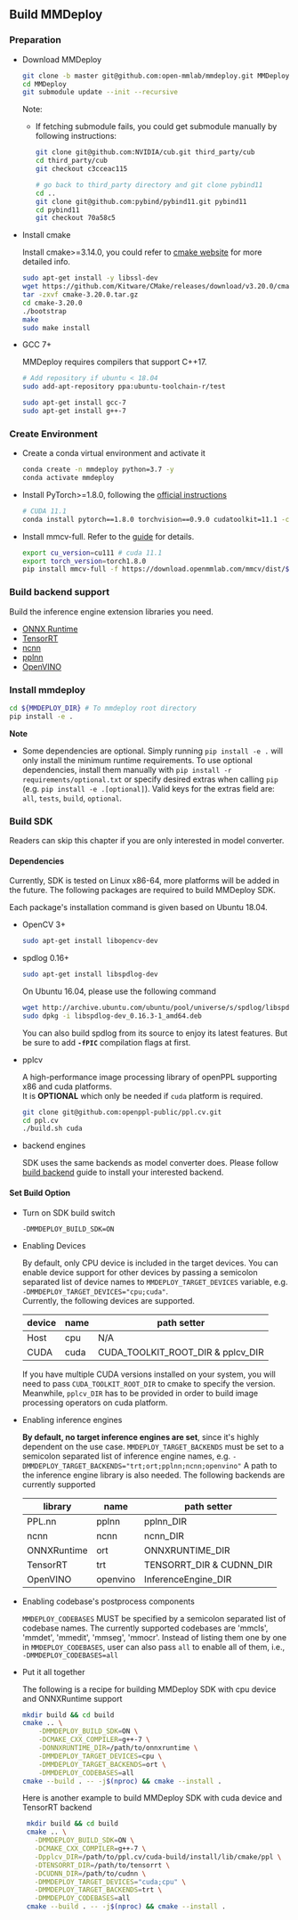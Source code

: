 ## Build MMDeploy

### Preparation

- Download MMDeploy

    ```bash
    git clone -b master git@github.com:open-mmlab/mmdeploy.git MMDeploy
    cd MMDeploy
    git submodule update --init --recursive
    ```

    Note:

  - If fetching submodule fails, you could get submodule manually by following instructions:

      ```bash
      git clone git@github.com:NVIDIA/cub.git third_party/cub
      cd third_party/cub
      git checkout c3cceac115

      # go back to third_party directory and git clone pybind11
      cd ..
      git clone git@github.com:pybind/pybind11.git pybind11
      cd pybind11
      git checkout 70a58c5
      ```

- Install cmake

    Install cmake>=3.14.0, you could refer to [cmake website](https://cmake.org/install) for more detailed info.

    ```bash
    sudo apt-get install -y libssl-dev
    wget https://github.com/Kitware/CMake/releases/download/v3.20.0/cmake-3.20.0.tar.gz
    tar -zxvf cmake-3.20.0.tar.gz
    cd cmake-3.20.0
    ./bootstrap
    make
    sudo make install
    ```

- GCC 7+

    MMDeploy requires compilers that support C++17.
    ```bash
    # Add repository if ubuntu < 18.04
    sudo add-apt-repository ppa:ubuntu-toolchain-r/test

    sudo apt-get install gcc-7
    sudo apt-get install g++-7
    ```

### Create Environment

- Create a conda virtual environment and activate it

    ```bash
    conda create -n mmdeploy python=3.7 -y
    conda activate mmdeploy
    ```

- Install PyTorch>=1.8.0, following the [official instructions](https://pytorch.org/)

    ```bash
    # CUDA 11.1
    conda install pytorch==1.8.0 torchvision==0.9.0 cudatoolkit=11.1 -c pytorch -c conda-forge
    ```

- Install mmcv-full. Refer to the [guide](https://github.com/open-mmlab/mmcv#installation) for details.

    ```bash
    export cu_version=cu111 # cuda 11.1
    export torch_version=torch1.8.0
    pip install mmcv-full -f https://download.openmmlab.com/mmcv/dist/${cu_version}/${torch_version}/index.html
    ```

### Build backend support

Build the inference engine extension libraries you need.

- [ONNX Runtime](backends/onnxruntime.md)
- [TensorRT](backends/tensorrt.md)
- [ncnn](backends/ncnn.md)
- [pplnn](backends/pplnn.md)
- [OpenVINO](backends/openvino.md)

### Install mmdeploy

```bash
cd ${MMDEPLOY_DIR} # To mmdeploy root directory
pip install -e .
```

**Note**

- Some dependencies are optional. Simply running `pip install -e .` will only install the minimum runtime requirements.
To use optional dependencies, install them manually with `pip install -r requirements/optional.txt` or specify desired extras when calling `pip` (e.g. `pip install -e .[optional]`).
Valid keys for the extras field are: `all`, `tests`, `build`, `optional`.

### Build SDK

Readers can skip this chapter if you are only interested in model converter.

#### Dependencies

Currently, SDK is tested on Linux x86-64, more platforms will be added in the future. The following packages are required to build MMDeploy SDK.

Each package's installation command is given based on Ubuntu 18.04.

- OpenCV 3+

  ```bash
  sudo apt-get install libopencv-dev
  ```

- spdlog 0.16+

  ``` bash
  sudo apt-get install libspdlog-dev
  ```

  On Ubuntu 16.04, please use the following command
  ```bash
  wget http://archive.ubuntu.com/ubuntu/pool/universe/s/spdlog/libspdlog-dev_0.16.3-1_amd64.deb
  sudo dpkg -i libspdlog-dev_0.16.3-1_amd64.deb
  ```

  You can also build spdlog from its source to enjoy its latest features. But be sure to add **`-fPIC`** compilation flags at first.

- pplcv

  A high-performance image processing library of openPPL supporting x86 and cuda platforms.</br>
  It is **OPTIONAL** which only be needed if `cuda` platform is required.
  ```bash
  git clone git@github.com:openppl-public/ppl.cv.git
  cd ppl.cv
  ./build.sh cuda
  ```

- backend engines

  SDK uses the same backends as model converter does. Please follow [build backend](#build-backend-support) guide to install your interested backend.

#### Set Build Option

- Turn on SDK build switch

  `-DMMDEPLOY_BUILD_SDK=ON`


- Enabling Devices

   By default, only CPU device is included in the target devices. You can enable device support for other devices by
   passing a semicolon separated list of device names to `MMDEPLOY_TARGET_DEVICES` variable, e.g. `-DMMDEPLOY_TARGET_DEVICES="cpu;cuda"`. </br>
   Currently, the following devices are supported.

   | device |  name | path setter |
   |--------|-------|-------------|
   |  Host  |  cpu  |    N/A      |
   |  CUDA  |  cuda | CUDA_TOOLKIT_ROOT_DIR & pplcv_DIR |

   If you have multiple CUDA versions installed on your system, you will need to pass `CUDA_TOOLKIT_ROOT_DIR` to cmake to specify the version. </br>
   Meanwhile, `pplcv_DIR` has to be provided in order to build image processing operators on cuda platform.


- Enabling inference engines

   **By default, no target inference engines are set**, since it's highly dependent on the use case.
   `MMDEPLOY_TARGET_BACKENDS` must be set to a semicolon separated list of inference engine names,
   e.g. `-DMMDEPLOY_TARGET_BACKENDS="trt;ort;pplnn;ncnn;openvino"`
   A path to the inference engine library is also needed. The following backends are currently supported

   |   library   |  name    |   path setter   |
   |-------------|----------|-----------------|
   | PPL.nn      | pplnn    | pplnn_DIR       |
   | ncnn        | ncnn     | ncnn_DIR        |
   | ONNXRuntime | ort      | ONNXRUNTIME_DIR |
   | TensorRT    | trt      | TENSORRT_DIR & CUDNN_DIR |
   | OpenVINO    | openvino | InferenceEngine_DIR |

- Enabling codebase's postprocess components

  `MMDEPLOY_CODEBASES` MUST be specified by a semicolon separated list of codebase names.
  The currently supported codebases are 'mmcls', 'mmdet', 'mmedit', 'mmseg', 'mmocr'.
  Instead of listing them one by one in `MMDEPLOY_CODEBASES`, user can also pass `all` to enable all of them, i.e.,
  `-DMMDEPLOY_CODEBASES=all`


- Put it all together

  The following is a recipe for building MMDeploy SDK with cpu device and ONNXRuntime support
  ```Bash
  mkdir build && cd build
  cmake .. \
      -DMMDEPLOY_BUILD_SDK=ON \
      -DCMAKE_CXX_COMPILER=g++-7 \
      -DONNXRUNTIME_DIR=/path/to/onnxruntime \
      -DMMDEPLOY_TARGET_DEVICES=cpu \
      -DMMDEPLOY_TARGET_BACKENDS=ort \
      -DMMDEPLOY_CODEBASES=all
  cmake --build . -- -j$(nproc) && cmake --install .
  ```

  Here is another example to build MMDeploy SDK with cuda device and TensorRT backend

  ```Bash
   mkdir build && cd build
   cmake .. \
     -DMMDEPLOY_BUILD_SDK=ON \
     -DCMAKE_CXX_COMPILER=g++-7 \
     -Dpplcv_DIR=/path/to/ppl.cv/cuda-build/install/lib/cmake/ppl \
     -DTENSORRT_DIR=/path/to/tensorrt \
     -DCUDNN_DIR=/path/to/cudnn \
     -DMMDEPLOY_TARGET_DEVICES="cuda;cpu" \
     -DMMDEPLOY_TARGET_BACKENDS=trt \
     -DMMDEPLOY_CODEBASES=all
   cmake --build . -- -j$(nproc) && cmake --install .
  ```
